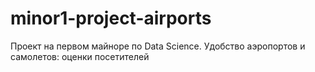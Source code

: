 # minor1-project-airports
Проект на первом майноре по Data Science. Удобство аэропортов и самолетов: оценки посетителей
